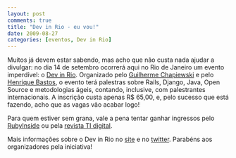 ```yaml
---
layout: post
comments: true
title: "Dev in Rio - eu vou!"
date: 2009-08-27
categories: [eventos, Dev in Rio]
---
```

Muitos já devem estar sabendo, mas acho que não custa nada ajudar a divulgar: no dia 14 de setembro ocorrerá aqui no Rio de Janeiro um evento imperdível: o [Dev in Rio](http://www.devinrio.com.br/). Organizado pelo [Guilherme Chapiewski](http://gc.blog.br/) e pelo [Henrique Bastos](http://www.henriquebastos.net/), o evento terá palestras sobre Rails, Django, Java, Open Source e metodologias ágeis, contando, inclusive, com palestrantes internacionais. A inscrição custa apenas R$ 65,00, e, pelo sucesso que está fazendo, acho que as vagas vão acabar logo!

Para quem estiver sem grana, vale a pena tentar ganhar ingressos pelo [RubyInside](http://www.rubyinside.com.br/dev-in-rio-2009-2034) ou pela [revista TI digital](http://www.revistatidigital.com.br/index.php/dev-in-rio-eu-vou-porque/).

Mais informações sobre o Dev in Rio no [site](http://www.devinrio.com.br/) e no [twitter](http://twitter.com/devinrio). Parabéns aos organizadores pela iniciativa!
